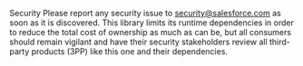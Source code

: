 Security
Please report any security issue to security@salesforce.com as soon as it is discovered. This library limits its runtime dependencies in order to reduce the total cost of ownership as much as can be, but all consumers should remain vigilant and have their security stakeholders review all third-party products (3PP) like this one and their dependencies.